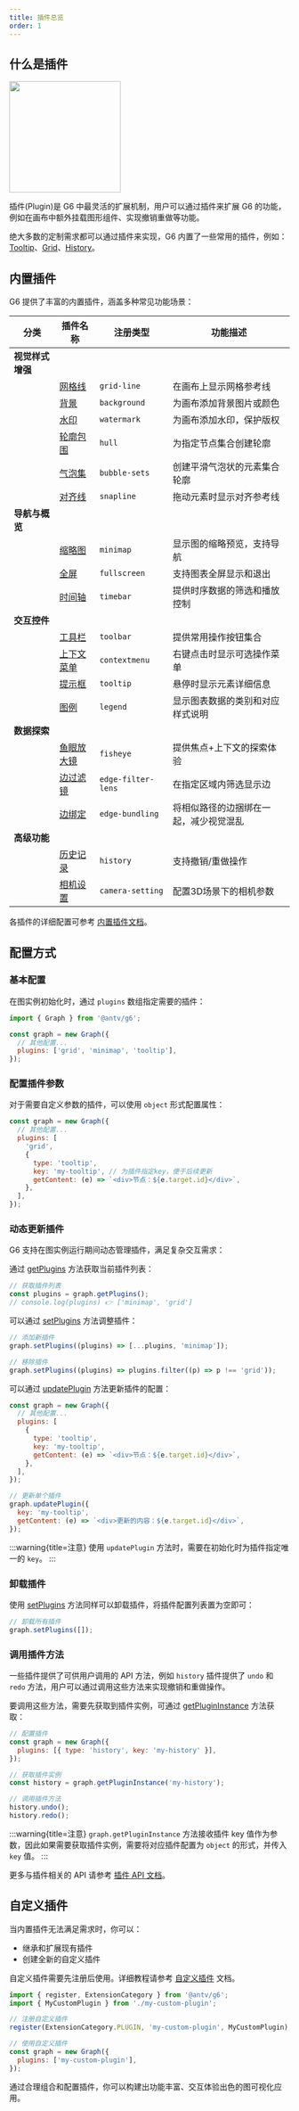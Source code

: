 ```yaml
---
title: 插件总览
order: 1
---
```


## 什么是插件

<image width="200px" src="https://mdn.alipayobjects.com/huamei_qa8qxu/afts/img/A*sa3jRqp83K4AAAAAAAAAAAAADmJ7AQ/original" />

插件(Plugin)是 G6 中最灵活的扩展机制，用户可以通过插件来扩展 G6 的功能，例如在画布中额外挂载图形组件、实现撤销重做等功能。

绝大多数的定制需求都可以通过插件来实现，G6 内置了一些常用的插件，例如：[Tooltip](/manual/plugin/build-in/tooltip)、[Grid](/manual/plugin/build-in/grid-line)、[History](/manual/plugin/build-in/history)。

## 内置插件

G6 提供了丰富的内置插件，涵盖多种常见功能场景：

| 分类             | 插件名称                                             | 注册类型           | 功能描述                               |
| ---------------- | ---------------------------------------------------- | ------------------ | -------------------------------------- |
| **视觉样式增强** |                                                      |                    |                                        |
|                  | [网格线](/manual/plugin/build-in/grid-line)          | `grid-line`        | 在画布上显示网格参考线                 |
|                  | [背景](/manual/plugin/build-in/background)           | `background`       | 为画布添加背景图片或颜色               |
|                  | [水印](/manual/plugin/build-in/watermark)            | `watermark`        | 为画布添加水印，保护版权               |
|                  | [轮廓包围](/manual/plugin/build-in/hull)             | `hull`             | 为指定节点集合创建轮廓                 |
|                  | [气泡集](/manual/plugin/build-in/bubble-sets)        | `bubble-sets`      | 创建平滑气泡状的元素集合轮廓           |
|                  | [对齐线](/manual/plugin/build-in/snapline)           | `snapline`         | 拖动元素时显示对齐参考线               |
| **导航与概览**   |                                                      |                    |                                        |
|                  | [缩略图](/manual/plugin/build-in/minimap)            | `minimap`          | 显示图的缩略预览，支持导航             |
|                  | [全屏](/manual/plugin/build-in/fullscreen)           | `fullscreen`       | 支持图表全屏显示和退出                 |
|                  | [时间轴](/manual/plugin/build-in/timebar)            | `timebar`          | 提供时序数据的筛选和播放控制           |
| **交互控件**     |                                                      |                    |                                        |
|                  | [工具栏](/manual/plugin/build-in/toolbar)            | `toolbar`          | 提供常用操作按钮集合                   |
|                  | [上下文菜单](/manual/plugin/build-in/contextmenu)    | `contextmenu`      | 右键点击时显示可选操作菜单             |
|                  | [提示框](/manual/plugin/build-in/tooltip)            | `tooltip`          | 悬停时显示元素详细信息                 |
|                  | [图例](/manual/plugin/build-in/legend)               | `legend`           | 显示图表数据的类别和对应样式说明       |
| **数据探索**     |                                                      |                    |                                        |
|                  | [鱼眼放大镜](/manual/plugin/build-in/fisheye)        | `fisheye`          | 提供焦点+上下文的探索体验              |
|                  | [边过滤镜](/manual/plugin/build-in/edge-filter-lens) | `edge-filter-lens` | 在指定区域内筛选显示边                 |
|                  | [边绑定](/manual/plugin/build-in/edge-bundling)      | `edge-bundling`    | 将相似路径的边捆绑在一起，减少视觉混乱 |
| **高级功能**     |                                                      |                    |                                        |
|                  | [历史记录](/manual/plugin/build-in/history)          | `history`          | 支持撤销/重做操作                      |
|                  | [相机设置](/manual/plugin/build-in/camera-setting)   | `camera-setting`   | 配置3D场景下的相机参数                 |

各插件的详细配置可参考 [内置插件文档](/manual/plugin/build-in/grid-line)。

## 配置方式

### 基本配置

在图实例初始化时，通过 `plugins` 数组指定需要的插件：

```javascript {}5
import { Graph } from '@antv/g6';

const graph = new Graph({
  // 其他配置...
  plugins: ['grid', 'minimap', 'tooltip'],
});
```

### 配置插件参数

对于需要自定义参数的插件，可以使用 `object` 形式配置属性：

```javascript {5-9}
const graph = new Graph({
  // 其他配置...
  plugins: [
    'grid',
    {
      type: 'tooltip',
      key: 'my-tooltip', // 为插件指定key，便于后续更新
      getContent: (e) => `<div>节点：${e.target.id}</div>`,
    },
  ],
});
```

### 动态更新插件

G6 支持在图实例运行期间动态管理插件，满足复杂交互需求：

通过 [getPlugins](/api/plugin#graphgetplugins) 方法获取当前插件列表：

```javascript
// 获取插件列表
const plugins = graph.getPlugins();
// console.log(plugins) 👉 ['minimap', 'grid']
```

可以通过 [setPlugins](/api/plugin#graphsetpluginsplugins) 方法调整插件：

```javascript
// 添加新插件
graph.setPlugins((plugins) => [...plugins, 'minimap']);

// 移除插件
graph.setPlugins((plugins) => plugins.filter((p) => p !== 'grid'));
```

可以通过 [updatePlugin](/api/plugin#graphupdatepluginplugin) 方法更新插件的配置：

```javascript {6,14}
const graph = new Graph({
  // 其他配置...
  plugins: [
    {
      type: 'tooltip',
      key: 'my-tooltip',
      getContent: (e) => `<div>节点：${e.target.id}</div>`,
    },
  ],
});

// 更新单个插件
graph.updatePlugin({
  key: 'my-tooltip',
  getContent: (e) => `<div>更新的内容：${e.target.id}</div>`,
});
```

:::warning{title=注意}
使用 `updatePlugin` 方法时，需要在初始化时为插件指定唯一的 `key`。
:::

### 卸载插件

使用 [setPlugins](/api/plugin#graphsetpluginsplugins) 方法同样可以卸载插件，将插件配置列表置为空即可：

```javascript
// 卸载所有插件
graph.setPlugins([]);
```

### 调用插件方法

一些插件提供了可供用户调用的 API 方法，例如 `history` 插件提供了 `undo` 和 `redo` 方法，用户可以通过调用这些方法来实现撤销和重做操作。

要调用这些方法，需要先获取到插件实例，可通过 [getPluginInstance](/api/plugin#graphgetplugininstancekey) 方法获取：

```javascript
// 配置插件
const graph = new Graph({
  plugins: [{ type: 'history', key: 'my-history' }],
});

// 获取插件实例
const history = graph.getPluginInstance('my-history');

// 调用插件方法
history.undo();
history.redo();
```

:::warning{title=注意}
`graph.getPluginInstance` 方法接收插件 key 值作为参数，因此如果需要获取插件实例，需要将对应插件配置为 `object` 的形式，并传入 `key` 值。
:::

更多与插件相关的 API 请参考 [插件 API 文档](/api/plugin)。

## 自定义插件

当内置插件无法满足需求时，你可以：

- 继承和扩展现有插件
- 创建全新的自定义插件

自定义插件需要先注册后使用。详细教程请参考 [自定义插件](/manual/plugin/custom-plugin) 文档。

```javascript
import { register, ExtensionCategory } from '@antv/g6';
import { MyCustomPlugin } from './my-custom-plugin';

// 注册自定义插件
register(ExtensionCategory.PLUGIN, 'my-custom-plugin', MyCustomPlugin);

// 使用自定义插件
const graph = new Graph({
  plugins: ['my-custom-plugin'],
});
```

通过合理组合和配置插件，你可以构建出功能丰富、交互体验出色的图可视化应用。
